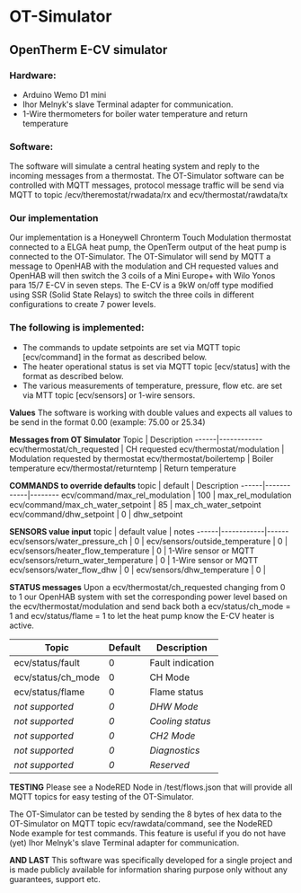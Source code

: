 # OT-Simulator
## OpenTherm E-CV simulator

### Hardware:
- Arduino Wemo D1 mini
- Ihor Melnyk's slave Terminal adapter for communication.
- 1-Wire thermometers for boiler water temperature and return temperature

### Software:
The software will simulate a central heating system and reply to the incoming messages from a thermostat. The OT-Simulator software can be controlled with MQTT messages, protocol message traffic will be send via MQTT to topic /ecv/theremostat/rwadata/rx and ecv/thermostat/rawdata/tx

### Our implementation
Our implementation is a Honeywell Chronterm Touch Modulation thermostat connected to a ELGA heat pump, the OpenTerm output of the heat pump is connected to the OT-Simulator. The OT-Simulator will send by MQTT a message to OpenHAB with the modulation and CH requested values and OpenHAB will then switch the 3 coils of a Mini Europe+ with Wilo Yonos para 15/7 E-CV in seven steps. The E-CV is a 9kW on/off type modified using SSR (Solid State Relays) to switch the three coils in different configurations to create 7 power levels.

### The following is implemented: 
* The commands to update setpoints are set via MQTT topic [ecv/command] in the format as described below.
* The heater operational status is set via MQTT topic [ecv/status] with the format as described below.
* The various measurements of temperature, pressure, flow etc. are set via MTT topic [ecv/sensors] or 1-wire sensors.

**Values**
The software is working with double values and expects all values to be send in the format 0.00 (example: 75.00 or 25.34)

**Messages from OT Simulator**
Topic | Description
------|------------
ecv/thermostat/ch_requested | CH requested
ecv/thermostat/modulation | Modulation requested by thermostat
ecv/thermostat/boilertemp | Boiler temperature 
ecv/thermostat/returntemp | Return temperature 


**COMMANDS to override defaults**
topic | default | Description
------|------------|--------
ecv/command/max_rel_modulation | 100 | max_rel_modulation
ecv/command/max_ch_water_setpoint | 85 | max_ch_water_setpoint
ecv/command/dhw_setpoint | 0 | dhw_setpoint


**SENSORS value input**
topic | default value | notes
------|------------|------
ecv/sensors/water_pressure_ch | 0 | 
ecv/sensors/outside_temperature | 0 | 
ecv/sensors/heater_flow_temperature | 0 | 1-Wire sensor or MQTT
ecv/sensors/return_water_temperature | 0 | 1-Wire sensor or MQTT
ecv/sensors/water_flow_dhw | 0 | 
ecv/sensors/dhw_temperature | 0 | 


**STATUS messages**
Upon a ecv/thermostat/ch_requested changing from 0 to 1 our OpenHAB system with set the corresponding power level based on the ecv/thermostat/modulation and send back both a ecv/status/ch_mode = 1 and ecv/status/flame = 1 to let the heat pump know the E-CV heater is active.

Topic | Default | Description
------|------------|---------
ecv/status/fault | 0 | Fault indication 
ecv/status/ch_mode | 0 | CH Mode
ecv/status/flame | 0 | Flame status
_not supported_ | _0_ | _DHW Mode_
_not supported_ | _0_ | _Cooling status_
_not supported_ | _0_ | _CH2 Mode_
_not supported_ | _0_ | _Diagnostics_
_not supported_ | _0_ | _Reserved_

**TESTING**
Please see a NodeRED Node in /test/flows.json that will provide all MQTT topics for easy testing of the OT-Simulator. 

The OT-Simulator can be tested by sending the 8 bytes of hex data to the OT-Simulator on MQTT topic ecv/rawdata/command, see the NodeRED Node example for test commands. This feature is useful if you do not have (yet) Ihor Melnyk's slave Terminal adapter for communication.


**AND LAST**
This software was specifically developed for a single project and is made publicly available for information sharing purpose only without any guarantees, support etc.  
